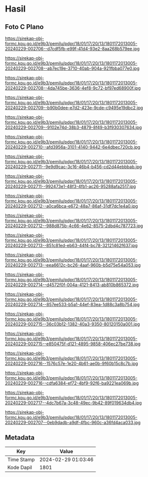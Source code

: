 # Hasil

## Foto C Plano

https://sirekap-obj-formc.kpu.go.id/e9b3/pemilu/pdpr/18/01/17/20/13/1801172013005-20240229-002706--d7cdf5fb-e99f-41d4-93e2-8aa268b579ee.jpg

https://sirekap-obj-formc.kpu.go.id/e9b3/pemilu/pdpr/18/01/17/20/13/1801172013005-20240229-002708--ab7ec19e-3710-40ab-904a-921fbba077e0.jpg

https://sirekap-obj-formc.kpu.go.id/e9b3/pemilu/pdpr/18/01/17/20/13/1801172013005-20240229-002708--4da745be-3636-4ef8-9c72-bf97ed68900f.jpg

https://sirekap-obj-formc.kpu.go.id/e9b3/pemilu/pdpr/18/01/17/20/13/1801172013005-20240229-002709--b90b0dee-e7d2-423e-9cde-c9495e19dbc2.jpg

https://sirekap-obj-formc.kpu.go.id/e9b3/pemilu/pdpr/18/01/17/20/13/1801172013005-20240229-002709--9102e74d-38b3-4879-8f49-b3f930307634.jpg

https://sirekap-obj-formc.kpu.go.id/e9b3/pemilu/pdpr/18/01/17/20/13/1801172013005-20240229-002710--afd3956a-3101-4140-9442-6e4dbec720cb.jpg

https://sirekap-obj-formc.kpu.go.id/e9b3/pemilu/pdpr/18/01/17/20/13/1801172013005-20240229-002711--9e9d9cac-3c16-46b4-b456-cd2d44ebbbab.jpg

https://sirekap-obj-formc.kpu.go.id/e9b3/pemilu/pdpr/18/01/17/20/13/1801172013005-20240229-002711--992473e1-48f3-4fb1-ac26-95288afa2517.jpg

https://sirekap-obj-formc.kpu.go.id/e9b3/pemilu/pdpr/18/01/17/20/13/1801172013005-20240229-002712--a0ca6bca-e672-48a7-86af-31df7dc1e4a0.jpg

https://sirekap-obj-formc.kpu.go.id/e9b3/pemilu/pdpr/18/01/17/20/13/1801172013005-20240229-002712--988d875b-4c66-4e62-8575-2dbd4c787723.jpg

https://sirekap-obj-formc.kpu.go.id/e9b3/pemilu/pdpr/18/01/17/20/13/1801172013005-20240229-002713--851c81ed-eb63-44f4-bc78-32121462f637.jpg

https://sirekap-obj-formc.kpu.go.id/e9b3/pemilu/pdpr/18/01/17/20/13/1801172013005-20240229-002713--eea6612c-bc26-4aaf-960b-b5d75e54a053.jpg

https://sirekap-obj-formc.kpu.go.id/e9b3/pemilu/pdpr/18/01/17/20/13/1801172013005-20240229-002714--d4572f0f-004a-4121-8413-ab810b865372.jpg

https://sirekap-obj-formc.kpu.go.id/e9b3/pemilu/pdpr/18/01/17/20/13/1801172013005-20240229-002714--857ee533-b5a1-44ef-83ea-1d88c3a8b754.jpg

https://sirekap-obj-formc.kpu.go.id/e9b3/pemilu/pdpr/18/01/17/20/13/1801172013005-20240229-002715--36c03b12-1382-40a3-9350-80120150a001.jpg

https://sirekap-obj-formc.kpu.go.id/e9b3/pemilu/pdpr/18/01/17/20/13/1801172013005-20240229-002715--e850475f-d121-4895-9858-406ec27be738.jpg

https://sirekap-obj-formc.kpu.go.id/e9b3/pemilu/pdpr/18/01/17/20/13/1801172013005-20240229-002716--1576c57e-1e20-4b61-ae0b-9f60b15c8c7b.jpg

https://sirekap-obj-formc.kpu.go.id/e9b3/pemilu/pdpr/18/01/17/20/13/1801172013005-20240229-002716--cdfa6384-ef72-4bf9-92f6-ba9221ea069b.jpg

https://sirekap-obj-formc.kpu.go.id/e9b3/pemilu/pdpr/18/01/17/20/13/1801172013005-20240229-002717--4dc7b67a-3c48-49ec-9b42-89f019634db4.jpg

https://sirekap-obj-formc.kpu.go.id/e9b3/pemilu/pdpr/18/01/17/20/13/1801172013005-20240229-002707--0eb9dadb-a9df-4fbc-960c-a36fd4aca033.jpg


## Metadata

| Key        | Value               |
| ---------- | ------------------- |
| Time Stamp | 2024-02-29 01:03:46 |
| Kode Dapil | 1801                |



